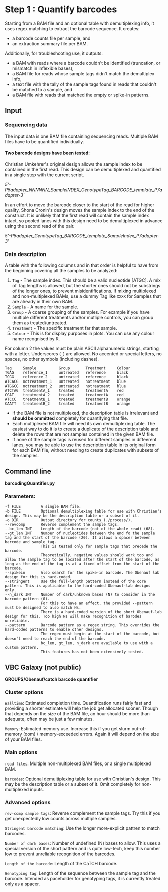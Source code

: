 # Step 1 : Quantify barcodes

Starting from a BAM file and an optional table with demultiplexing info, it uses regex matching 
to extract the barcode sequence. It creates:

* a barcode counts file per sample, and 
* an extraction summary file per BAM.

Additionally, for troubleshooting use, it outputs:

* a BAM with reads where a barcode couldn't be identified (truncation, or mismatch in inflexible bases),
* a BAM file for reads whose sample tags didn't match the demultiplex info, 
* a text file with the tally of the sample tags found in reads that couldn't be matched to a sample, and 
* a BAM file with reads that matched the empty or spike-in patterns.

## Input

### Sequencing data

The input data is one BAM file containing sequencing reads. Multiple BAM files have to be quantified individually.

#### Two barcode designs have been tested:

Christian Umkehrer's original design allows the sample index to be contained in the first read. This design can be demultiplexed and quantified in a single step with the current script.

*5'-P5adapter_NNNNNN_SampleINDEX_GenotypeTag_BARCODE_template_P7adapter-3'*

In an effort to move the barcode closer to the start of the read for higher quality, Shona Cronin's design moves the sample index to the end of the construct. It is unlikely that the first read will contain the sample index intact,
so pooled lanes with this design need to be demultiplexed in advance using the second read of the pair.

*5'-P5adapter_GenotypeTag_BARCODE_template_SampleIndex_P7adapter-3'*

### Data description

A table with the following columns and in that order is helpful to have from the beginning covering all the samples to be analyzed:

1. `Tag` - The sample index. This should be a valid nucleotide [ATGC]. A mix of Tag lengths is allowed, but the shorter ones should not be substrings of the longer ones, to prevent misidentifications. If mixing multiplexed and non-multiplexed BAMs, use a dummy Tag like `XXXX` for Samples that are already in their own BAM.
2. `Sample` - A name for the sample.
3. `Group` - A coarse grouping of the samples. For example if you have multiple different treatments and/or mutliple controls, you can group them as treated/untreated.
4. `Treatment` - The specific treatment far that sample.
5. `Colour` - This is for display purposes in plots. You can use any colour name recognised by R.

For column 2 the values must be plain ASCII alphanumeric strings, starting with a letter. Underscores (`_`) are allowed. 
No accented or special letters, no spaces, no other symbols (including dashes).

```
Tag     Sample          Group       Treatment     Colour
TGAG    reference_1     untreated   reference     black
TCGG    reference_2     untreated   reference     black
ATCACG  notreatment_1   untreated   notreatment   blue
ATGGCG  notreatment_2   untreated   notreatment   blue
ATCTAG  treatmentA_1    treated     treatmentA    red
CGAT    treatmentA_2    treated     treatmentA    red
ATCCC   treatmentB_1    treated     treatmentB    orange
CAATT   treatmentB_2    treated     treatmentB    orange
```

* If the BAM file is not multiplexed, the description table is irrelevant and **should be ommitted** completely for quantifying that file.
* Each multiplexed BAM file will need its own demultiplexing table. The easiest way to do it is to create a duplicate of the description table and delete the rows that are not samples contained in the given BAM file.
* If none of the sample tags is reused for different samples in diffeerent lanes, you may be able to use the description table in its original form for each BAM file, without needing to create duplicates with subsets of the samples.


## Command line

**barcodingQuantifier.py**

### Parameters:

```
-f FILE         A single BAM file.
-b FILE         Optional demultiplexing table for use with Christian's design. This may be the description table or a subset of it.
-o DIR          Output directory for counts (./process/).
--revcomp       Reverse complement the sample tags.
--bc_len INT    Length of the barcode (not of the whole read) (68).
--gt_len INT    Number of nucleotides between the end fo the sample tag and the start of the barcode (20). It allows a spacer between barcode and sample tag.
                This is tested only for sample tags that precede the barcode. 
                Theoretically, negative values should work too and allow the sample tag to be located after the start of the barcode, as long as the end of the tag is at a fixed offset from the start of the barcode.
--spikein       Also search for the spike-in barcode. The Obenauf lab design for this is hard-coded.
--stringent     Use the full-length pattern instead of the core pattern. This is applicable to the hard-coded Obenauf-lab designs only.
--n_dark INT    Number of dark/unknown bases (N) to consider in the barcode pattern (0). 
                For this to have an effect, the provided --pattern must be designed to also match Ns.
                There is a hard-coded version of the short Obenauf-lab design for this. Too high Ns will make recognition of barodes unreliable.
--pattern       Barcode pattern as a regex string. This overrides the hard-coded patterns to enable other designs.
                The regex must begin at the start of the barcode, but doesn't need to reach the end of the barcode.
                bc_len, gt_len, n_dark are available to use with a custom pattern. 
                This features has not been extensively tested.
```



## VBC Galaxy (not public)

**GROUPS/Obenauf/catch barcode quantifier**

### Cluster options

`Walltime`: Estimated completion time. Quantification runs fairly fast and providing a shorter estimate will help the job get allocated sooner. Though that depends on the size of the BAM file, an hour should be more than adequate, often may be just a few minutes.

`Memory`:   Estimated memory use. Increase this if you get slurm out-of-memory (oom) / memory-exceeded errors. Again it will depend on the size of your BAM files.

### Main options

`read files`: Multiple non-multiplexed BAM files, or a single multiplexed BAM.

`barcodes`:   Optional demultiplexing table for use with Christian's design. This may be the description table or a subset of it. Omit completely for non-multiplexed inputs.

### Advanced options

`rev-comp sample tags`:       Reverse complement the sample tags. Try this if you get unexpectedly low counts across multiple samples.

`Stringent barcode matching`: Use the longer more-explicit pattren to match barcodes.

`Number of dark bases`:       Number of undefined (N) bases to allow. This uses a special version of the short pattern and is quite low-tech, keep this number low to prevent unreliable recognition of the barcodes.

`Length of the barcode`:      Length of the CaTCH barcode.

`Genotyping tag`:             Length of the sequence between the sample tag and the barcode. Intended as paceholder for genotyping tags, it is currently treated only as a spacer.

